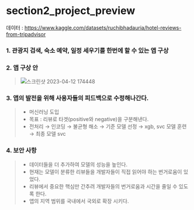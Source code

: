 # section2_project_preview

데이터 : https://www.kaggle.com/datasets/ruchibhadauria/hotel-reviews-from-tripadvisor

### 1. 관광지 검색, 숙소 예약, 일정 세우기를 한번에 할 수 있는 앱 구상
### 2. 앱 구상 안

> ![스크린샷 2023-04-12 174448](https://user-images.githubusercontent.com/77867734/231403544-9c78d796-38f7-4a00-9d22-65bc05563947.png)

### 3. 앱의 발전을 위해 사용자들의 피드백으로 수정해나간다.
>* 머신러닝 도입
>* 목표 : 리뷰로 타겟(positive와 negative)을 구분해낸다.
>* 전처리 → 인코딩 → 불균형 해소 → 기준 모델 선정 → xgb, svc 모델 훈련 → 최종 모델 svc

### 4. 보안 사항
>* 데이터들을 더 추가하여 모델의 성능을 높인다.
>* 현재는 모델이 분류한 리뷰들을 개발자들이 직접 읽어야 하는 번거로움이 있었다.
>* 리뷰에서 중요한 핵심만 간추려 개발자들의 번거로움과 시간을 줄일 수 있도록 한다.
>* 앱의 지역 범위를 국내에서 국외로 확장 시키다.
